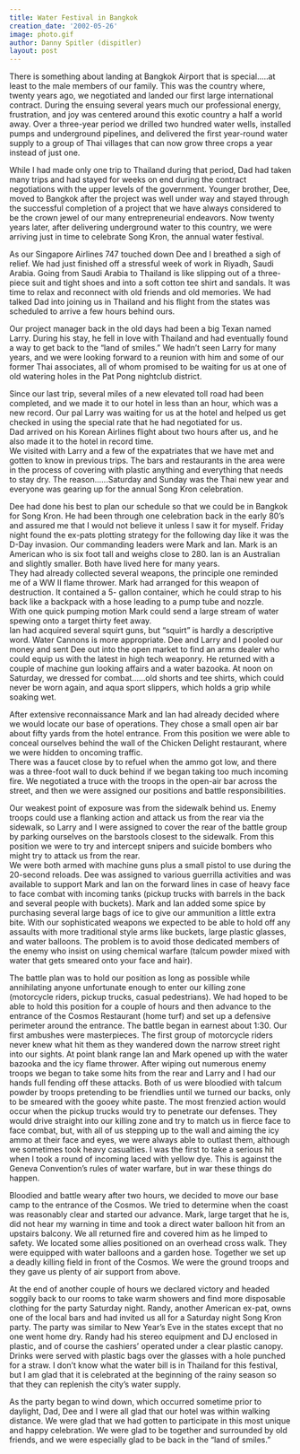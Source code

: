 ```yaml
---
title: Water Festival in Bangkok
creation_date: '2002-05-26'
image: photo.gif
author: Danny Spitler (dispitler)
layout: post
---
```


There is something about landing at Bangkok Airport that is 
special…..at least to the male members of our family.  This 
was the country where, twenty years ago, we negotiated and 
landed our first large international contract.  During the 
ensuing several years much our professional energy, 
frustration, and joy was centered around this exotic 
country a half a world away.  Over a three-year period we 
drilled two hundred water wells, installed pumps and 
underground pipelines, and delivered the first year-round 
water supply to a group of Thai villages that can now grow 
three crops a year instead of just one. 

While I had made only one trip to Thailand during that 
period, Dad had taken many trips and had stayed for weeks 
on end during the contract negotiations with the upper 
levels of the government.  Younger brother, Dee, moved to 
Bangkok after the project was well under way and stayed 
through the successful completion of a project that we have 
always considered to be the crown jewel of our many 
entrepreneurial endeavors.  Now twenty years later, after 
delivering underground water to this country, we were 
arriving just in time to celebrate Song Kron, the annual 
water festival.

As our Singapore Airlines 747 touched down Dee and I 
breathed a sigh of relief.  We had just finished off a 
stressful week of work in Riyadh, Saudi Arabia.  Going from 
Saudi Arabia to Thailand is like slipping out of a three-
piece suit and tight shoes and into a soft cotton tee shirt 
and sandals.  It was time to relax and reconnect with old 
friends and old memories.  We had talked Dad into joining 
us in Thailand and his flight from the states was scheduled 
to arrive a few hours behind ours.  

Our project manager back in the old days had been a big 
Texan named Larry.  During his stay, he fell in love with 
Thailand and had eventually found a way to get back to 
the “land of smiles.”  We hadn’t seen Larry for many years, 
and we were looking forward to a reunion with him and some 
of our former Thai associates, all of whom promised to be 
waiting for us at one of old watering holes in the Pat Pong 
nightclub district.     

Since our last trip, several miles of a new elevated toll 
road had been completed, and we made it to our hotel in 
less than an hour, which was a new record.  Our pal Larry 
was waiting for us at the hotel and helped us get checked 
in using the special rate that he had negotiated for us.   
Dad arrived on his Korean Airlines flight about two hours 
after us, and he also made it to the hotel in record time.  
We visited with Larry and a few of the expatriates that we 
have met and gotten to know in previous trips.  The bars 
and restaurants in the area were in the process of covering 
with plastic anything and everything that needs to stay 
dry.  The reason......Saturday and Sunday was the Thai new 
year and everyone was gearing up for the annual Song Kron 
celebration.  

Dee had done his best to plan our schedule so that we could 
be in Bangkok for Song Kron.  He had been through one 
celebration back in the early 80’s and assured me that I 
would not believe it unless I saw it for myself.   Friday 
night found the ex-pats plotting strategy for the following 
day like it was the D-Day invasion.  Our commanding leaders 
were Mark and Ian.  Mark is an American who is six foot 
tall and weighs close to 280.  Ian is an Australian and 
slightly smaller.  Both have lived here for many years.  
They had already collected several weapons, the principle 
one reminded me of a WW II flame thrower.  Mark had 
arranged for this weapon of destruction.  It contained a 5-
gallon container, which he could strap to his back like a 
backpack with a hose leading to a pump tube and nozzle.  
With one quick pumping motion Mark could send a large 
stream of water spewing onto a target thirty feet away.  
Ian had acquired several squirt guns, but “squirt” is 
hardly a descriptive word.   Water Cannons is more 
appropriate.  Dee and Larry and I pooled our money and sent 
Dee out into the open market to find an arms dealer who 
could equip us with the latest in high tech weaponry.  He 
returned with a couple of machine gun looking affairs and a 
water bazooka.  At noon on Saturday, we dressed for 
combat......old shorts and tee shirts, which could never be 
worn again, and aqua sport slippers, which holds a grip 
while soaking wet.  

After extensive reconnaissance Mark and Ian had already 
decided where we would locate our base of operations.  They 
chose a small open air bar about fifty yards from the hotel 
entrance.  From this position we were able to conceal 
ourselves behind the wall of the Chicken Delight 
restaurant, where we were hidden to oncoming traffic.  
There was a faucet close by to refuel when the ammo got 
low, and there was a three-foot wall to duck behind if we 
began taking too much incoming fire.  We negotiated a truce 
with the troops in the open-air bar across the street, and 
then we were assigned our positions and battle 
responsibilities.  

Our weakest point of exposure was from the sidewalk behind 
us.  Enemy troops could use a flanking action and attack us 
from the rear via the sidewalk, so Larry and I were 
assigned to cover the rear of the battle group by parking 
ourselves on the barstools closest to the sidewalk.  From 
this position we were to try and intercept snipers and 
suicide bombers who might try to attack us from the rear.  
We were both armed with machine guns plus a small pistol to 
use during the 20-second reloads.  Dee was assigned to 
various guerrilla activities and was available to support 
Mark and Ian on the forward lines in case of heavy face to 
face combat with incoming tanks (pickup trucks with barrels 
in the back and several people with buckets).   Mark and 
Ian added some spice by purchasing several large bags of 
ice to give our ammunition a little extra bite.  With our 
sophisticated weapons we expected to be able to hold off 
any assaults with more traditional style arms like buckets, 
large plastic glasses, and water balloons.  The problem is 
to avoid those dedicated members of the enemy who insist on 
using chemical warfare (talcum powder mixed with water that 
gets smeared onto your face and hair). 

The battle plan was to hold our position as long as 
possible while annihilating anyone unfortunate enough to 
enter our killing zone (motorcycle riders, pickup trucks, 
casual pedestrians).  We had hoped to be able to hold this 
position for a couple of hours and then advance to the 
entrance of the Cosmos Restaurant (home turf) and set up a 
defensive perimeter around the entrance.  The battle began 
in earnest about 1:30.  Our first ambushes were 
masterpieces.  The first group of motorcycle riders never 
knew what hit them as they wandered down the narrow street 
right into our sights.  At point blank range Ian and Mark 
opened up with the water bazooka and the icy flame 
thrower.  After wiping out numerous enemy troops we began 
to take some hits from the rear and Larry and I had our 
hands full fending off these attacks.  Both of us were 
bloodied with talcum powder by troops pretending to be 
friendlies until we turned our backs, only to be smeared 
with the gooey white paste.  The most frenzied action would 
occur when the pickup trucks would try to penetrate our 
defenses.  They would drive straight into our killing zone 
and try to match us in fierce face to face combat, but, 
with all of us stepping up to the wall and aiming the icy 
ammo at their face and eyes, we were always able to outlast 
them, although we sometimes took heavy casualties.  I was 
the first to take a serious hit when I took a round of 
incoming laced with yellow dye.  This is against the Geneva 
Convention’s rules of water warfare, but in war these 
things do happen.

Bloodied and battle weary after two hours, we decided to 
move our base camp to the entrance of the Cosmos.  We tried 
to determine when the coast was reasonably clear and 
started our advance.  Mark, large target that he is, did 
not hear my warning in time and took a direct water balloon 
hit from an upstairs balcony.  We all returned fire and 
covered him as he limped to safety.  We located some allies 
positioned on an overhead cross walk.  They were equipped 
with water balloons and a garden hose.  Together we set up 
a deadly killing field in front of the Cosmos.  We were the 
ground troops and they gave us plenty of air support from 
above.  

At the end of another couple of hours we declared victory 
and headed soggily back to our rooms to take warm showers 
and find more disposable clothing for the party Saturday 
night.  Randy, another American ex-pat, owns one of the 
local bars and had invited us all for a Saturday night Song 
Kron party.  The party was similar to New Year’s Eve in the 
states except that no one went home dry.  Randy had his 
stereo equipment and DJ enclosed in plastic, and of course 
the cashiers’ operated under a clear plastic canopy.  
Drinks were served with plastic bags over the glasses with 
a hole punched for a straw.  I don’t know what the water 
bill is in Thailand for this festival, but I am glad that 
it is celebrated at the beginning of the rainy season so 
that they can replenish the city’s water supply. 

As the party began to wind down, which occurred sometime 
prior to daylight, Dad, Dee and I were all glad that our 
hotel was within walking distance.  We were glad that we 
had gotten to participate in this most unique and happy 
celebration.  We were glad to be together and surrounded by 
old friends, and we were especially glad to be back in 
the “land of smiles.”   




